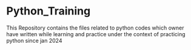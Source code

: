 # Python_Training
This Repository contains the files related to python codes which owner have written while learning and practice under the context of practicing python since jan 2024
